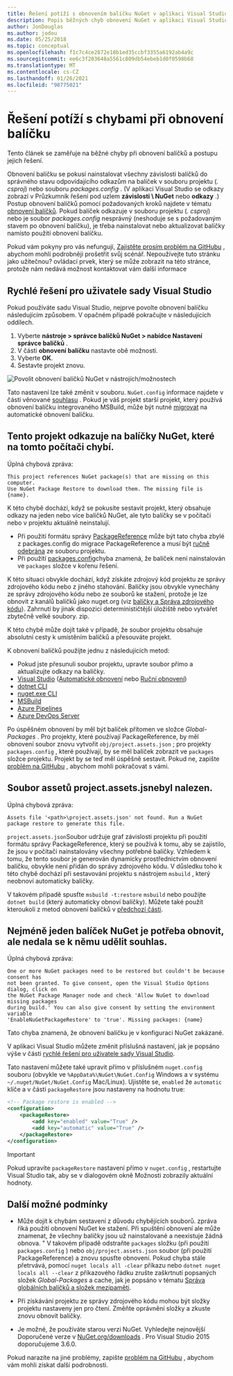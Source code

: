 ```yaml
---
title: Řešení potíží s obnovením balíčku NuGet v aplikaci Visual Studio
description: Popis běžných chyb obnovení NuGet v aplikaci Visual Studio a jejich řešení.
author: JonDouglas
ms.author: jodou
ms.date: 05/25/2018
ms.topic: conceptual
ms.openlocfilehash: f1c7c4ce2872e18b1ed35ccbf3355a6192ab4a9c
ms.sourcegitcommit: ee6c3f203648a5561c809db54ebeb1d0f0598b68
ms.translationtype: MT
ms.contentlocale: cs-CZ
ms.lasthandoff: 01/26/2021
ms.locfileid: "98775021"
---
```

# <a name="troubleshooting-package-restore-errors"></a>Řešení potíží s chybami při obnovení balíčku

Tento článek se zaměřuje na běžné chyby při obnovení balíčků a postupu jejich řešení. 

Obnovení balíčku se pokusí nainstalovat všechny závislosti balíčků do správného stavu odpovídajícího odkazům na balíček v souboru projektu (*. csproj*) nebo souboru *packages.config* . (V aplikaci Visual Studio se odkazy zobrazí v Průzkumník řešení pod uzlem **závislosti \ NuGet** nebo **odkazy** .) Postup obnovení balíčků pomocí požadovaných kroků najdete v tématu [obnovení balíčků](../consume-packages/package-restore.md#restore-packages). Pokud balíček odkazuje v souboru projektu (*. csproj*) nebo je soubor *packages.config* nesprávný (neshoduje se s požadovaným stavem po obnovení balíčku), je třeba nainstalovat nebo aktualizovat balíčky namísto použití obnovení balíčku.

Pokud vám pokyny pro vás nefungují, [Zajistěte prosím problém na GitHubu](https://github.com/NuGet/docs.microsoft.com-nuget/issues) , abychom mohli podrobněji prošetřit svůj scénář. Nepoužívejte tuto stránku jako užitečnou? ovládací prvek, který se může zobrazit na této stránce, protože nám nedává možnost kontaktovat vám další informace

## <a name="quick-solution-for-visual-studio-users"></a>Rychlé řešení pro uživatele sady Visual Studio

Pokud používáte sadu Visual Studio, nejprve povolte obnovení balíčku následujícím způsobem. V opačném případě pokračujte v následujících oddílech.

1. Vyberte **nástroje > správce balíčků NuGet > nabídce Nastavení správce balíčků** .
1. V části **obnovení balíčku** nastavte obě možnosti.
1. Vyberte **OK**.
1. Sestavte projekt znovu.

![Povolit obnovení balíčků NuGet v nástrojích/možnostech](../consume-packages/media/restore-01-autorestoreoptions.png)

Tato nastavení lze také změnit v souboru. `NuGet.config` informace najdete v části věnované [souhlasu](#consent) . Pokud je váš projekt starší projekt, který používá obnovení balíčku integrovaného MSBuild, může být nutné [migrovat](package-restore.md#migrate-to-automatic-package-restore-visual-studio) na automatické obnovení balíčku.

<a name="missing"></a>

## <a name="this-project-references-nuget-packages-that-are-missing-on-this-computer"></a>Tento projekt odkazuje na balíčky NuGet, které na tomto počítači chybí.

Úplná chybová zpráva:

```output
This project references NuGet package(s) that are missing on this computer.
Use NuGet Package Restore to download them. The missing file is {name}.
```

K této chybě dochází, když se pokusíte sestavit projekt, který obsahuje odkazy na jeden nebo více balíčků NuGet, ale tyto balíčky se v počítači nebo v projektu aktuálně neinstalují.

- Při použití formátu správy [PackageReference](package-references-in-project-files.md) může být tato chyba zbylé z packages.config do migrace PackageReference a musí být [ručně odebrána](../resources/NuGet-FAQ.md#working-with-packages) ze souboru projektu.
- Při použití [packages.config](../reference/packages-config.md)chyba znamená, že balíček není nainstalován ve `packages` složce v kořenu řešení.

K této situaci obvykle dochází, když získáte zdrojový kód projektu ze správy zdrojového kódu nebo z jiného stahování. Balíčky jsou obvykle vynechány ze správy zdrojového kódu nebo ze souborů ke stažení, protože je lze obnovit z kanálů balíčků jako nuget.org (viz [balíčky a Správa zdrojového kódu](Packages-and-Source-Control.md)). Zahrnutí by jinak dispozici determinističtější úložiště nebo vytvářet zbytečně velké soubory. zip.

K této chybě může dojít také v případě, že soubor projektu obsahuje absolutní cesty k umístěním balíčků a přesouváte projekt.

K obnovení balíčků použijte jednu z následujících metod:

- Pokud jste přesunuli soubor projektu, upravte soubor přímo a aktualizujte odkazy na balíčky.
- [Visual Studio](package-restore.md#restore-using-visual-studio) ([Automatické obnovení](package-restore.md#restore-packages-automatically-using-visual-studio) nebo [Ruční obnovení](package-restore.md#restore-packages-manually-using-visual-studio))
- [dotnet CLI](package-restore.md#restore-using-the-dotnet-cli)
- [nuget.exe CLI](package-restore.md#restore-using-the-nugetexe-cli)
- [MSBuild](package-restore.md#restore-using-msbuild)
- [Azure Pipelines](package-restore.md#restore-using-azure-pipelines)
- [Azure DevOps Server](package-restore.md#restore-using-azure-devops-server)

Po úspěšném obnovení by měl být balíček přítomen ve složce *Global-Packages* . Pro projekty, které používají PackageReference, by měl obnovení soubor znovu vytvořit `obj/project.assets.json` ; pro projekty `packages.config` , které používají, by se měl balíček zobrazit ve `packages` složce projektu. Projekt by se teď měl úspěšně sestavit. Pokud ne, zapište [problém na GitHubu](https://github.com/NuGet/docs.microsoft.com-nuget/issues) , abychom mohli pokračovat s vámi.

<a name="assets"></a>

## <a name="assets-file-projectassetsjson-not-found"></a>Soubor assetů project.assets.jsnebyl nalezen.

Úplná chybová zpráva:

```output
Assets file '<path>\project.assets.json' not found. Run a NuGet package restore to generate this file.
```

`project.assets.json`Soubor udržuje graf závislosti projektu při použití formátu správy PackageReference, který se používá k tomu, aby se zajistilo, že jsou v počítači nainstalovány všechny potřebné balíčky. Vzhledem k tomu, že tento soubor je generován dynamicky prostřednictvím obnovení balíčku, obvykle není přidán do správy zdrojového kódu. V důsledku toho k této chybě dochází při sestavování projektu s nástrojem `msbuild` , který neobnoví automaticky balíčky.

V takovém případě spusťte `msbuild -t:restore` `msbuild` nebo použijte `dotnet build` (který automaticky obnoví balíčky). Můžete také použít kteroukoli z metod obnovení balíčků v [předchozí části](#missing).

<a name="consent"></a>

## <a name="one-or-more-nuget-packages-need-to-be-restored-but-couldnt-be-because-consent-has-not-been-granted"></a>Nejméně jeden balíček NuGet je potřeba obnovit, ale nedala se k němu udělit souhlas.

Úplná chybová zpráva:

```output
One or more NuGet packages need to be restored but couldn't be because consent has
not been granted. To give consent, open the Visual Studio Options dialog, click on
the NuGet Package Manager node and check 'Allow NuGet to download missing packages
during build.' You can also give consent by setting the environment variable
'EnableNuGetPackageRestore' to 'true'. Missing packages: {name}
```

Tato chyba znamená, že obnovení balíčku je v konfiguraci NuGet zakázané.

V aplikaci Visual Studio můžete změnit příslušná nastavení, jak je popsáno výše v části [rychlé řešení pro uživatele sady Visual Studio](#quick-solution-for-visual-studio-users).

Tato nastavení můžete také upravit přímo v příslušném `nuget.config` souboru (obvykle ve `%AppData%\NuGet\NuGet.Config` Windows a v systému `~/.nuget/NuGet/NuGet.Config` Mac/Linux). Ujistěte se, `enabled` že `automatic` klíče a v části `packageRestore` jsou nastaveny na hodnotu true:

```xml
<!-- Package restore is enabled -->
<configuration>
    <packageRestore>
        <add key="enabled" value="True" />
        <add key="automatic" value="True" />
    </packageRestore>
</configuration>
```

> [!Important]
> Pokud upravíte `packageRestore` nastavení přímo v `nuget.config` , restartujte Visual Studio tak, aby se v dialogovém okně Možnosti zobrazily aktuální hodnoty.

## <a name="other-potential-conditions"></a>Další možné podmínky

- Může dojít k chybám sestavení z důvodu chybějících souborů. zpráva říká použití obnovení NuGet ke stažení. Při spuštění obnovení ale může znamenat, že všechny balíčky jsou už nainstalované a neexistuje žádná obnova. " V takovém případě odstraňte `packages` složku (při použití `packages.config` ) nebo `obj/project.assets.json` soubor (při použití PackageReference) a znovu spusťte obnovení. Pokud chyba stále přetrvává, pomocí `nuget locals all -clear` příkazu nebo `dotnet nuget locals all --clear` z příkazového řádku zrušte zaškrtnutí popsaných složek *Global-Packages* a cache, jak je popsáno v tématu [Správa globálních balíčků a složek mezipaměti](managing-the-global-packages-and-cache-folders.md).

- Při získávání projektu ze správy zdrojového kódu mohou být složky projektu nastaveny jen pro čtení. Změňte oprávnění složky a zkuste znovu obnovit balíčky.

- Je možné, že používáte starou verzi NuGet. Vyhledejte nejnovější Doporučené verze v [NuGet.org/downloads](https://www.nuget.org/downloads) . Pro Visual Studio 2015 doporučujeme 3.6.0.

Pokud narazíte na jiné problémy, zapište [problém na GitHubu](https://github.com/NuGet/docs.microsoft.com-nuget/issues) , abychom vám mohli získat další podrobnosti.
